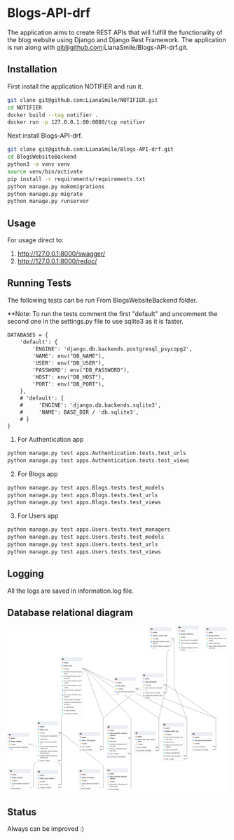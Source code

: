
# Blogs-API-drf

The application aims to create REST APIs that will fulfill the functionality of the blog website using Django and Django Rest Framework.
The application is run along with git@github.com:LianaSmile/Blogs-API-drf.git.

## Installation

First install the application NOTIFIER and run it.

```bash
git clone git@github.com:LianaSmile/NOTIFIER.git
cd NOTIFIER
docker build --tag notifier .
docker run -p 127.0.0.1:80:8080/tcp notifier
```

Next install Blogs-API-drf.

```bash
git clone git@github.com:LianaSmile/Blogs-API-drf.git
cd BlogsWebsiteBackend
python3 -m venv venv
source venv/bin/activate
pip install -r requirements/requirements.txt
python manage.py makemigrations
python manage.py migrate
python manage.py runserver
```

## Usage
For usage direct to:
1. http://127.0.0.1:8000/swagger/
2. http://127.0.0.1:8000/redoc/


## Running Tests
The following tests can be run From BlogsWebsiteBackend folder.

**Note: To run the tests comment the first "default" and uncomment the second one in the settings.py file to use sqlite3 as it is faster.

```
DATABASES = {
    'default': {
        'ENGINE': 'django.db.backends.postgresql_psycopg2',
        'NAME': env("DB_NAME"),
        'USER': env("DB_USER"),
        'PASSWORD': env("DB_PASSWORD"),
        'HOST': env("DB_HOST"),
        'PORT': env("DB_PORT"),
    },
    # 'default': {
    #     'ENGINE': 'django.db.backends.sqlite3',
    #     'NAME': BASE_DIR / 'db.sqlite3',
    # }
}
```

1. For Authentication app

```bash
python manage.py test apps.Authentication.tests.test_urls 
python manage.py test apps.Authentication.tests.test_views
```

2. For Blogs app

```bash
python manage.py test apps.Blogs.tests.test_models
python manage.py test apps.Blogs.tests.test_urls
python manage.py test apps.Blogs.tests.test_views
```

3. For Users app

```bash
python manage.py test apps.Users.tests.test_managers
python manage.py test apps.Users.tests.test_models
python manage.py test apps.Users.tests.test_urls
python manage.py test apps.Users.tests.test_views
```

## Logging

All the logs are saved in information.log file.

## Database relational diagram

![alt text](blogs_database_relational_diagram.png)

## Status
Always can be improved :)

